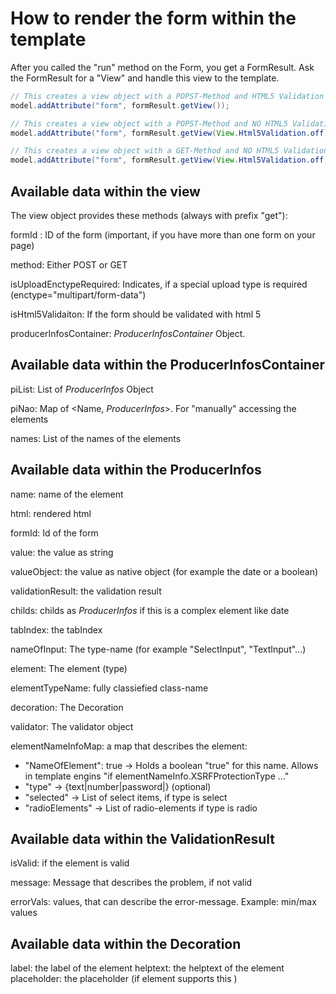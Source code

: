 # How to render the form within the template

After you called the "run" method on the Form, you get a FormResult. 
Ask the FormResult for a "View" and handle this view to the template.



```Java
// This creates a view object with a POPST-Method and HTML5 Validation 
model.addAttribute("form", formResult.getView());    

// This creates a view object with a POPST-Method and NO HTML5 Validation 
model.addAttribute("form", formResult.getView(View.Html5Validation.off));    

// This creates a view object with a GET-Method and NO HTML5 Validation 
model.addAttribute("form", formResult.getView(View.Html5Validation.off, View.Method.GET));    

```



## Available data within the view

The view object provides these methods (always with prefix "get"):

formId : ID of the form (important, if you have more than one form on your page)

method: Either POST or GET

isUploadEnctypeRequired: Indicates, if a special upload type is required (enctype="multipart/form-data")

isHtml5Validaiton: If the form should be validated with html 5

producerInfosContainer:  *ProducerInfosContainer* Object. 




## Available data within the ProducerInfosContainer


piList: List of *ProducerInfos* Object

piNao: Map of <Name, *ProducerInfos*>. For "manually" accessing the elements

names: List of the names of the elements


## Available data within the ProducerInfos

name: name of the element

html: rendered html

formId: Id of the form

value: the value as string

valueObject: the value as native object (for example the date or a boolean)

validationResult: the validation result

childs: childs as *ProducerInfos* if this is a complex element like date

tabIndex: the tabIndex

nameOfInput: The type-name (for example "SelectInput", "TextInput"...)

element: The element (type)

elementTypeName: fully classiefied class-name

decoration: The Decoration

validator: The validator object

elementNameInfoMap: a map that describes the element:

* "NameOfElement": true -> Holds a boolean "true" for this name. Allows in template engins "if elementNameInfo.XSRFProtectionType ..." 
* "type" -> {text|number|password|} (optional)
* "selected" -> List of select items, if type is select
* "radioElements" -> List of radio-elements if type is radio

## Available data within the ValidationResult

isValid: if the element is valid

message: Message that describes the problem, if not valid

errorVals: values, that can describe the error-message. Example: min/max values

## Available data within the Decoration

label: the label of the element
helptext: the helptext of the element
placeholder: the placeholder (if element supports this )


